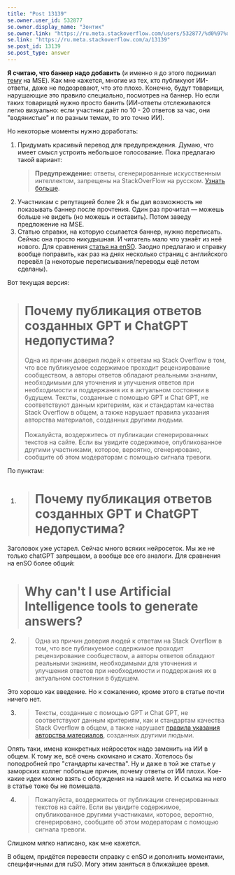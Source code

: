 ```yaml
---
title: "Post 13139"
se.owner.user_id: 532877
se.owner.display_name: "Зонтик"
se.owner.link: "https://ru.meta.stackoverflow.com/users/532877/%d0%97%d0%be%d0%bd%d1%82%d0%b8%d0%ba"
se.link: "https://ru.meta.stackoverflow.com/a/13139"
se.post_id: 13139
se.post_type: answer
---
```

<p><strong>Я считаю, что баннер надо добавить</strong> (и именно я до этого поднимал <a href="https://meta.stackexchange.com/q/394512/1346379">тему</a> на MSE). Как мне кажется, многие из тех, кто публикуют ИИ-ответы, даже не подозревают, что это плохо. Конечно, будут товарищи, нарушающие это правило специально, посмотрев на баннер. Но если таких товарищей нужно просто банить (ИИ-ответы отслеживаются легко визуально: если участник даёт по 10 - 20 ответов за час, они &quot;водянистые&quot; и по разным темам, то это точно ИИ).</p>
<p>Но некоторые моменты нужно доработать:</p>
<ol>
<li><p>Придумать красивый перевод для предупреждения. Думаю, что имеет смысл устроить небольшое голосование. Пока предлагаю такой вариант:</p>
<blockquote>
<p><strong>Предупреждение:</strong> ответы, сгенерированные искусственным интеллектом, запрещены на StackOverFlow на русском. <a href="https://meta.stackexchange.com/q/394512/1346379">Узнать больше</a>.</p>
</blockquote>
</li>
</ol>
<ol start="2">
<li>Участникам с репутацией более 2k я бы дал возможность не показывать баннер после прочтения. Один раз прочитал    — можешь больше не видеть (но можешь и оставить). Потом заведу предложение на MSE.</li>
<li>Статью справки, на которую ссылается баннер, нужно переписать. Сейчас она просто никудышная.  И читатель мало что узнаёт из неё нового. Для сравнения <a href="https://stackoverflow.com/help/ai-policy">статья на enSO</a>. Заодно предлагаю и справку вообще поправить, как раз на днях несколько страниц с английского перевёл (а некоторые переписывания/переводы ещё летом сделаны).</li>
</ol>
<p>Вот текущая версия:</p>
<blockquote>
<h1>Почему публикация ответов созданных GPT и ChatGPT недопустима?</h1>
<p>Одна из причин доверия людей к ответам на Stack Overflow в том, что все
публикуемое содержимое проходит рецензирование сообществом, а авторы ответов обладают реальными знаниям, необходимыми для уточнения и улучшения ответов при необходимости и поддержания их в актуальном состоянии в будущем. Тексты, созданные с помощью GPT и Chat GPT, не соответствуют данным критериям, как и стандартам качества Stack Overflow в общем, а также нарушает правила указания авторства материалов, созданных другими людьми.<br><br>Пожалуйста, воздержитесь от публикации сгенерированных текстов на сайте. Если вы увидите содержимое, опубликованное другими участниками, которое, вероятно, сгенерировано, сообщите об этом модераторам с помощью сигнала тревоги.</p>
</blockquote>
<p>По пунктам:</p>
<ol>
<li>
<blockquote>
<h1>Почему публикация ответов созданных GPT и ChatGPT недопустима?</h1>
</blockquote>
</li>
</ol>
<p>Заголовок уже устарел. Сейчас много всяких нейросеток. Мы же не только chatGPT запрещаем, а вообще все его аналоги. Для сравнения на enSO более общий:</p>
<blockquote>
<h1>Why can't I use Artificial Intelligence tools to generate answers?</h1>
</blockquote>
<ol start="2">
<li>
<blockquote>
<p>Одна из причин доверия людей к ответам на Stack Overflow в том, что все публикуемое содержимое проходит рецензирование сообществом, а авторы ответов обладают реальными знаниям, необходимыми для уточнения и улучшения ответов при необходимости и поддержания их в актуальном состоянии в будущем.</p>
</blockquote>
</li>
</ol>
<p>Это хорошо как введение. Но к сожалению, кроме этого в статье почти ничего нет.</p>
<ol start="3">
<li>
<blockquote>
<p>Тексты, созданные с помощью GPT и Chat GPT, не соответствуют данным критериям, как и стандартам качества Stack Overflow в общем, а также нарушает <a href="https://ru.stackoverflow.com/help/referencing">правила указания авторства материалов</a>, созданных другими людьми.</p>
</blockquote>
</li>
</ol>
<p>Опять таки, имена конкретных нейросеток надо заменить на ИИ в общем. К тому же, всё очень скомкано и сжато. Хотелось бы поподробней про &quot;стандарты качества&quot;. Ну и даже в той же статье у заморских коллег побольше причин, почему ответы от ИИ плохи. Кое-какие идеи можно взять с обсуждения на нашей мете. И ссылка на него в статье тоже бы не помешала.</p>
<ol start="4">
<li>
<blockquote>
<p>Пожалуйста, воздержитесь от публикации сгенерированных текстов на сайте. Если вы увидите содержимое, опубликованное другими участниками, которое, вероятно, сгенерировано, сообщите об этом модераторам с помощью сигнала тревоги.</p>
</blockquote>
</li>
</ol>
<p>Слишком мягко написано, как мне кажется.</p>
<p>В общем, придётся перевести справку с enSO и дополнить моментами, специфичными для ruSO. Могу этим заняться в ближайшее время.</p>
